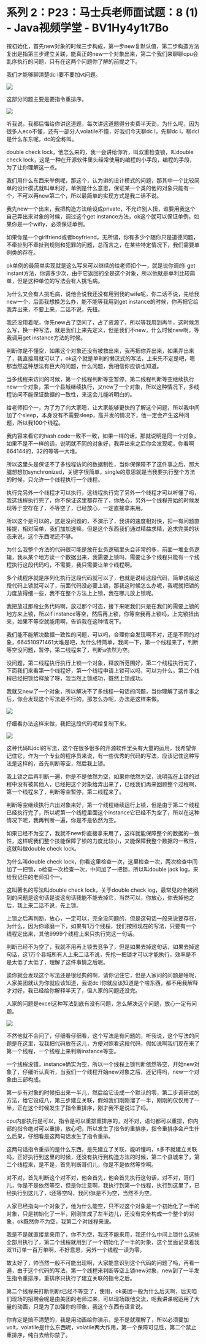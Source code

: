 # 系列 2：P23：马士兵老师面试题：8 (1) - Java视频学堂 - BV1Hy4y1t7Bo

按初始化，首先new对象的时候三步构成，第一步new复默认值，第二步构造方法复出是指第三步建立关联，能真正的new一个对象出来，第二个我们来聊聊cpu会乱序执行的问题，只有在这两个问题你了解的前提之下。

我们才能够聊清楚dc l要不要加vt问题。

![](img/55d95b144cff14d948181543b8137716_1.png)

这部分问题主要是要指令重排序。

![](img/55d95b144cff14d948181543b8137716_3.png)

听我说，我都后悔给你讲这道题，每次讲这道题得分卖费半天劲，为什么呢，因为很多人eco不懂，还有一部分人volatile不懂，好我们今天聊dc l，先聊dc l，聊dcl是什么东东呢，dc的全称叫。

double check lock，他怎么来的，我一会讲给你听，叫双重检查锁，叫double check lock，这是一种在开源软件里头经常使用的编程的小手段，编程的手段，为了让你理解这一点。

我们用什么东西来举例呢，那这个，认为讲的设计模式的问题，那其中一个比较简单的设计模式就叫单利好，单例是什么意思，保证某一个类的他的对象只能有一个，不可以再new第二个，所以最简单的实现方式是我二话不说。

我先new一个出来，我把构造方法给设成private，不允许别人扭，谁要用我这个自己弄出来对象的时候，调过这个get instance方法，ok这个就可以保证单例，如果你是一个wifly，必须保证单例。

如果你是一个girlfriend或者boyfriend，无所谓，你有多少个随你只是道德问题，不牵扯到不牵扯到规则和犯罪的问题，总而言之，在某些特定情况下，我们需要单例类的存在。

ok单例的最简单实现就是这么写来可以继续的给老师扣个一，就是说你调的i get instant方法，你调多少次，由于它返回的全是这个对象，所以他就是单利比较简单，但是这种单位的写法会有人挑毛病。

为什么又会有人挑毛病，说他会说我还没有用到我的wife呢，你二话不说，先给我new一个，后面我想换怎么办，能不能等我用到get instance的时候，你再把它给我弄出来，不要上来，二话不说，先扭。

我还没用着呢，你先new占了空间了，占了资源了，所以等我用到再牛，这时候怎么写，换一种写法，就是我们上来先定义，但是我们不new，什么时候new啊，等我调用get instance方法的时候。

判断你是不懂空，如果这个对象还没有被救出来，我再把你弄出来，如果弄出来了，我直接用就可以了，ok这个就是单利的懒汉式的写法，上来先不定是吧，嗯那当然这种想法有巨大的问题，什么问题，我相信你应该也知道。

当多线程来访问的时候，第一个线程判断等空暂停，第二线程判断等空继续执行new一个对象，第一个县城继续执行，又new了一个对象，所以这种情况下，多线程访问不能保证数据的一致性，来这会儿能听明白的。

给老师扣个一，为了为了向大家嗯，让大家能够更快的了解这个问题，所以我中间加了个sleep，本身没有不需要sleep，高并发的情况下，他一定会产生这种问题，所以我100个线程。

我内容来看它的hash code一致不一致，如果一样的话，那就说明是同一个对象，如果不是不一样的话，说明就不同的对象好，我弄出来之后你会发现呢，你看啊664144的，32的等等一大堆。

所以这里头是保证不了多线程访问的数据制性，当你保保障不了这件事之后，那大腿想想加synchronized，关键字很简单，single的意思就是当我要执行整个方法的时候，只允许一个线程执行一个线程。

执行完另外一个线程才可以执行，这线程执行完了另外一个线程才可以听懂了吗，我这线程执行完了，你不保证这里都存在了，你放心，另外一个线程开始的时候发现等于空存在了，不等空了，已经放心，一定直接拿来用。

所以这个是可以的，这是没问题的，不演示了，我讲的速度相对快，扣一有问题直接提，相对简单，我们加加速嘛，但是这个东西我们通过精益求精，追求完美的状态来说，这个东西呢还不够。

为什么我整个方法的代码很可能是放在业务逻辑里头会非常的多，前面一堆业务逻辑，我从某个地方读一个数据出来，我需要上锁吗，需要让多个线程只能有一个线程执行这段代码吗，不需要，我只需要让单个线程啊。

多个线程序就是序列化执行这段代码就可以了，也就是说给这段代码，简单说给这段代码上锁就可以了，前面代码没必要上锁，那我这时候怎么办呢，我呢就把锁的力度放得细一些，我不在整个方法上上锁，我在哪儿放上锁呢。

我把放过那段业务代码啊，放过那个时态，接下来呢我们只是在我们的需要上锁的地方来上锁，所以if instance等空，然后再上锁，你等空我再上锁吗，上完锁扭出来，如果不等空就能用啊，告诉我在这种情况下。

我们能不能解决数据一致性的问题，可以吗，合理你会发现啊不对，还是不同的对象，664510971461大堆是吧，为什么特简单，我问一下，第一个线程来了，判断等空没问题，暂停，第二线程来了，判断a依然为空。

没问题，第二线程执行执行上锁一个对象，释放所范围好，第二个线程执行完了，下面我们来看第一个线程好，第一个线程申请上锁可以吗，可以为什么，第二个线程已经把锁给释放了呀，我当然上锁成功，既然上锁成功。

我就又new了一个对象，所以解决不了多线程一句话的问题，当你理解了这件事之后，你会发现这个写法是不行的，那怎么办呢，办法是这样来做。



![](img/55d95b144cff14d948181543b8137716_5.png)

仔细看办法这样来做，我把这段代码呢给复制下来。

![](img/55d95b144cff14d948181543b8137716_7.png)

这种代码叫dcl的写法，这个在很多很多的开源软件里头有大量的运用，我希望你记住它，作为一个专业的程序员来说，有一些优秀的代码的写法，应该记住这种写法是这样的，首先判断等空，然后我上锁。

我上锁之后再判断一遍，你是不是依然为空，如果你依然为空，说明我在上锁的过程中没有被其他人，已经把这个对象给弄出来了，已经我们再来回顾整个过程啊，第一个线程来了，判断等空暂停，第二线程来了。

判断等空继续执行六出对象来好，第一个线程继续运行上锁，但是由于第二个线程已经执行完了，所以呢第一个线程里面这个instance它已经不为空了，所以在这种情况下呢，我再判断一遍，你是不是依然为空。

如果已经不为空了，我就不new你直接拿来用了，这样就能保障整个的数据的一致性，这样呢我们整个技能保障了锁的力度比较小，又能保障我整个数据的一致性，这就叫做double check lock。

为什么叫double check lock，你看这里检查一次，这里检查一次，两次检查中间加了一把锁，o检查一次检查一次，中间加了一把锁，所以叫double jack log，来给我记住的老师扣个一。

这叫著名的写法叫double check lock，关于double check log，最常见的会被问到的问题是这句话是说这句话我能不能去掉它，当然可以，你放心，你去掉他之后，我上来二话不说，先上锁。

上锁之后再判断，放心，一定可以，完全没问题的，但是这句话一般来说要存在，为什么，因为你琢磨一下，如果有1万个线程，我们按照现在的写法，只要有一个线程定出来，其他9999个线程上来只执行完这一句话。

判断已经不为空了，我就不用再上锁去竞争了，但是如果去掉这句话，如果去掉这句话，这1万个县城所有人上来二话不说，先抢一把锁才可以才能执行，效率是不是太低了太低了，理解了这件事情之后呢。

诶你就会发现这个写法还是很经典的啊，请你记住它，但是人家问的问题是啥呢，人家美团就认为你就应该知道，我说dc l你就应该知道是个啥东西，都不用我解释才对好，我已经给你解释半天了，但人家的问题还没完。

人家的问题是excel这种写法到底有没有问题，怎么解决这个问题，放心一定有问题。

![](img/55d95b144cff14d948181543b8137716_9.png)

不然他就不会问了，仔细看仔细看，这个写法是有问题的，听我说，这个写法的问题是在这里，我我把代码放在这儿，方便对照看这段代码，假如说啊我们现在来了第一个线程，一个线程上来判断instance等空。

一个线程没错，instance确实为空，所以一个线程上锁判断依然等空，开始new对象了，仔细听认真听，当我们一个线程开始new对象之后，还记得吗，new一个对象由三部构成。

第一步有对象的时候扭出来一半儿，然后给它设成一个默认的零，第二步调研过的方法，给它设成八，第三步建立关联，假如我们刚刚溜了一半，刚刚的仅仅用了一半，正在这个时候发生了指令重排序，刚才我不是说过了吗。

cpu内部执行是可以，指令是可以重排重排序的，对不对，语句都可以重排，你内部的指令绝对可以重排，放心吧，所以发生了指令的重排序，指令重排序会产生什么后果，仔细看是这两句话发生了指令重排。

这两句话指令重排的是什么东西，是先建立了关联，能听懂吗，s多不就建立关联吗，正好执行到这里的时候，还没有执行到构造方法的时候，第二个县城来了，第二个线程来，是不是，首先判断哥们儿，你是不是依然等空啊。

对不对，首先判断这个对不对，他会首先，他会首先执行这句话，对不对，哥们儿，你是不是依然等空，但是你注意啊，我执行到第一个线程，执行到这里了，已经执行到这儿了，t还等空吗，我问你t是不为空，当然不为空。

人家已经指向一个对象了，他为什么能空，只不过这个对象是一个初始化了一半的对象，只是初始化了一半，刚刚生成了左半边儿，还没有完全构成一个整个的对象，ok既然你不为空，我第二个对线程来说。

我是不是就直接拿来用了，你不为空，我还不能来用，我还什么中间上锁什么这些全部用执行了，第二个线程就用到了一个初始化了一半的对象，这个里面记录着我双11订单一百万单啊，不好意思，另外一个线程一读为零。

故太好了，帅当然一般不可能出现啊，大家能意识到这个代码的问题了吗，再看一遍，由于这个代码的写法，第一个线程来判断等空上锁new对象，new到了一半发生指令重排序，重排序只执行了建立关联的指令之后。

第二个线程来打断判断t已经不等空了，使用，ok美团一般为什么后天啊，后天咱们现场的招聘会呢是由美团的老师过来，可以现场跟他交流，呃我讲课呢运用了大量的动画，只是为了加强你的印象，我这个东西有语言说。

你肯定是搞不清楚的，我是用动画给你演示，是不是就理解了，所以必须要加volt，volatile是什么东西呢，volatile两大作用，第一个保障可见性，第二个禁止重排序，纯白去给你禁了。

